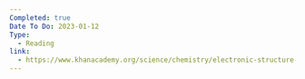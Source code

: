 ```yaml
---
Completed: true
Date To Do: 2023-01-12
Type:
  - Reading
link:
  - https://www.khanacademy.org/science/chemistry/electronic-structure-of-atoms/history-of-atomic-structure/a/daltons-atomic-theory-version-2
---
```

